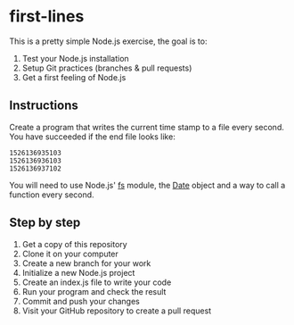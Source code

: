 # first-lines

This is a pretty simple Node.js exercise, the goal is to:

1. Test your Node.js installation
2. Setup Git practices (branches & pull requests)
3. Get a first feeling of Node.js

## Instructions

Create a program that writes the current time stamp to a file every second.
You have succeeded if the end file looks like:

```
1526136935103
1526136936103
1526136937102
```

You will need to use Node.js' [fs](https://nodejs.org/api/fs.html) module, the [Date](https://developer.mozilla.org/en-US/docs/Web/JavaScript/Reference/Global_Objects/Date) object and a way to call a function every second.

## Step by step

1. Get a copy of this repository
2. Clone it on your computer
3. Create a new branch for your work
4. Initialize a new Node.js project
5. Create an index.js file to write your code
6. Run your program and check the result
7. Commit and push your changes
8. Visit your GitHub repository to create a pull request
